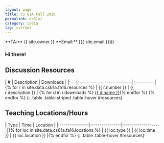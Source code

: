 ```yaml
---
layout: page
title: CS 61A Fall 2016
permalink: cs61a/
category: cs61a
tag: current
---
```


<div class="jumbotron">
**TA:** {{ site.owner }}  
**Email:** [{{ site.email }}](<mailto:{{ site.email }}>)

### Hi there!
</div>

## Discussion Resources

| \# | Description                | Downloads |
|:---|:---------------------------|:----------|{% for r in site.data.cs61a.fa16.resources %}
| {{ r.number }} | {{ r.description }} | {% for d in r.downloads %} <a href="{{ d.link }}" class="btn btn-raised btn-default">{{ d.name }}</a>{% endfor %} {% endfor %}
{: .table .table-striped .table-hover #resources}

## Teaching Locations/Hours

| Type           | Time           | Location           |
|:---------------|:---------------|:-------------------|{% for loc in site.data.cs61a.fa16.locations %}
| {{ loc.type }} | {{ loc.time }} | {{ loc.location }} |{% endfor %}
{: .table .table-hover #resources}
